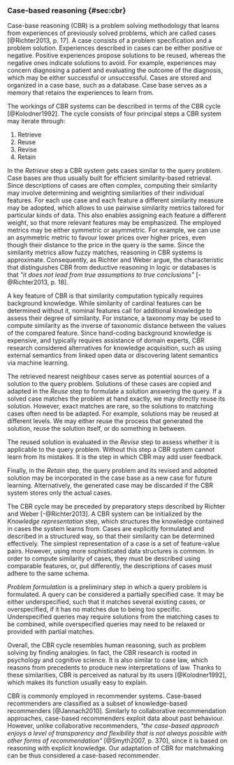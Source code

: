 ### Case-based reasoning {#sec:cbr}

<!-- Definitions -->

Case-base reasoning (CBR) is a problem solving methodology that learns from experiences of previously solved problems, which are called cases [@Richter2013, p. 17].
A case consists of a problem specification and a problem solution.
Experiences described in cases can be either positive or negative.
Positive experiences propose solutions to be reused, whereas the negative ones indicate solutions to avoid.
For example, experiences may concern diagnosing a patient and evaluating the outcome of the diagnosis, which may be either successful or unsuccessful.
Cases are stored and organized in a case base, such as a database.
Case base serves as a memory that retains the experiences to learn from.

The workings of CBR systems can be described in terms of the CBR cycle [@Kolodner1992].
The cycle consists of four principal steps a CBR system may iterate through:

1. Retrieve
2. Reuse
3. Revise
4. Retain

In the *Retrieve* step a CBR system gets cases similar to the query problem.
Case bases are thus usually built for efficient similarity-based retrieval. 
Since descriptions of cases are often complex, computing their similarity may involve determining and weighting similarities of their individual features.
For each use case and each feature a different similarity measure may be adopted, which allows to use pairwise similarity metrics tailored for particular kinds of data.
This also enables assigning each feature a different weight, so that more relevant features may be emphasized.
The employed metrics may be either symmetric or asymmetric.
For example, we can use an asymmetric metric to favour lower prices over higher prices, even though their distance to the price in the query is the same.
Since the similarity metrics allow fuzzy matches, reasoning in CBR systems is approximate.
Consequently, as Richter and Weber argue, the characteristic that distinguishes CBR from deductive reasoning in logic or databases is that *"it does not lead from true assumptions to true conclusions"* [-@Richter2013, p. 18].

A key feature of CBR is that similarity computation typically requires background knowledge.
While similarity of cardinal features can be determined without it, nominal features call for additional knowledge to assess their degree of similarity. <!-- Richter and Weber use "ordinal" instead of "cardinal". -->
For instance, a taxonomy may be used to compute similarity as the inverse of taxonomic distance between the values of the compared feature.
Since hand-coding background knowledge is expensive, and typically requires assistance of domain experts, CBR research considered alternatives for knowledge acquisition, such as using external semantics from linked open data or discovering latent semantics via machine learning.

The retrieved nearest neighbour cases serve as potential sources of a solution to the query problem.
Solutions of these cases are copied and adapted in the *Reuse* step to formulate a solution answering the query.
If a solved case matches the problem at hand exactly, we may directly reuse its solution.
However, exact matches are rare, so the solutions to matching cases often need to be adapted.
For example, solutions may be reused at different levels.
We may either reuse the process that generated the solution, reuse the solution itself, or do something in between.

The reused solution is evaluated in the *Revise* step to assess whether it is applicable to the query problem.
Without this step a CBR system cannot learn from its mistakes.
It is the step in which CBR may add user feedback.

Finally, in the *Retain* step, the query problem and its revised and adopted solution may be incorporated in the case base as a new case for future learning.
Alternatively, the generated case may be discarded if the CBR system stores only the actual cases.

The CBR cycle may be preceded by preparatory steps described by Richter and Weber [-@Richter2013].
A CBR system can be initialized by the *Knowledge representation* step, which structures the knowledge contained in cases the system learns from.
Cases are explicitly formulated and described in a structured way, so that their similarity can be determined effectively.
The simplest representation of a case is a set of feature-value pairs.
However, using more sophisticated data structures is common.
In order to compute similarity of cases, they must be described using comparable features, or, put differently, the descriptions of cases must adhere to the same schema.

*Problem formulation* is a preliminary step in which a query problem is formulated.
A query can be considered a partially specified case.
It may be either underspecified, such that it matches several existing cases, or overspecified, if it has no matches due to being too specific.
Underspecified queries may require solutions from the matching cases to be combined, while overspecified queries may need to be relaxed or provided with partial matches.

Overall, the CBR cycle resembles human reasoning, such as problem solving by finding analogies.
In fact, the CBR research is rooted in psychology and cognitive science.
It is also similar to case law, which reasons from precedents to produce new interpretations of law.
Thanks to these similarities, CBR is perceived as natural by its users [@Kolodner1992], which makes its function usually easy to explain.

<!-- Case-based recommenders -->

CBR is commonly employed in recommender systems. 
Case-based recommenders are classified as a subset of knowledge-based recommenders [@Jannach2010].
Similarly to collaborative recommendation approaches, case-based recommenders exploit data about past behaviour.
However, unlike collaborative recommenders, *"the case-based approach enjoys a level of transparency and flexibility that is not always possible with other forms of recommendation"* [@Smyth2007, p. 370], since it is based on reasoning with explicit knowledge.
Our adaptation of CBR for matchmaking can be thus considered a case-based recommender.

<!--
CBR is based on extensional semantics.
Instead of defining a solution to a case as a class of instances, CBR defines it simply by the set of cases, without synthesizing general class characteristics.

Important factors for case bases:
1. Representational fidelity (knowledge representation of cases)
2. Size (more cases to learn from)
-->
